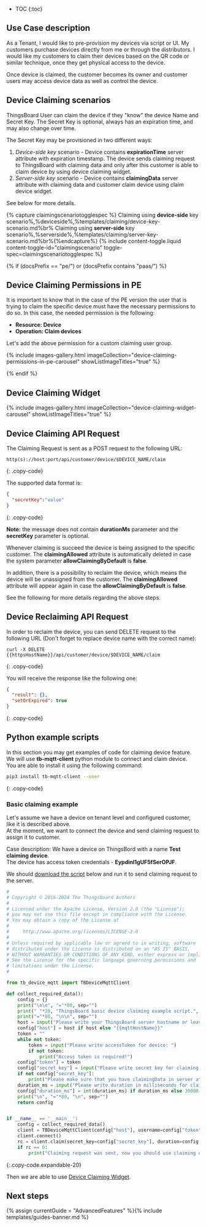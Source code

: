* TOC
{:toc}

## Use Case description

As a Tenant, I would like to pre-provision my devices via script or UI. My customers purchase devices directly from me or through the distributors.
I would like my customers to claim their devices based on the QR code or similar technique, once they get physical access to the device.

Once device is claimed, the customer becomes its owner and customer users may access device data as well as control the device.   

## Device Claiming scenarios
 
ThingsBoard User can claim the device if they "know" the device Name and Secret Key. 
The Secret Key is optional, always has an expiration time, and may also change over time. 

The Secret Key may be provisioned in two different ways:

1. *Device-side key* scenario - Device contains **expirationTime** server attribute with expiration timestamp. The device sends claiming request to ThingsBoard with claiming data and only after this customer is able to claim device by using device claiming widget.   
2. *Server-side key* scenario - Device contains **claimingData** server attribute with claiming data and customer claim device using claim device widget.  

See below for more details.

{% capture claimingscenariotogglespec %}
Claiming using <b>device-side</b> key scenario%,%deviceside%,%templates/claiming/device-key-scenario.md%br%
Claiming using <b>server-side</b> key scenario%,%serverside%,%templates/claiming/server-key-scenario.md%br%{%endcapture%}
{% include content-toggle.liquid content-toggle-id="claimingscenario" toggle-spec=claimingscenariotogglespec %}

{% if (docsPrefix == "pe/") or (docsPrefix contains "paas/") %}

## Device Claiming Permissions in PE

It is important to know that in the case of the PE version the user that is trying to claim the specific device must have the necessary permissions to do so.
In this case, the needed permission is the following:

- **Resource: Device**
- **Operation: Claim devices**

Let's add the above permission for a custom claiming user group.

{% include images-gallery.html imageCollection="device-claiming-permissions-in-pe-carousel" showListImageTitles="true" %} 

{% endif %}

## Device Claiming Widget

{% include images-gallery.html imageCollection="device-claiming-widget-carousel" showListImageTitles="true" %} 

## Device Claiming API Request

The Claiming Request is sent as a POST request to the following URL:

```shell
http(s)://host:port/api/customer/device/$DEVICE_NAME/claim
```
{: .copy-code}

The supported data format is:

```json
{
  "secretKey":"value"
}
```
{: .copy-code}

**Note:** the message does not contain **durationMs** parameter and the **secretKey** parameter is optional.

Whenever claiming is succeed the device is being assigned to the specific customer. The **claimingAllowed** attribute is automatically deleted in case the system parameter **allowClaimingByDefault** is **false**.

In addition, there is a possibility to reclaim the device, which means the device will be unassigned from the customer. The **claimingAllowed** attribute will appear again in case the **allowClaimingByDefault** is **false**. 

See the following for more details regarding the above steps. 

## Device Reclaiming API Request

In order to reclaim the device, you can send DELETE request to the following URL (Don't forget to replace device name with the correct name):

```shell
curl -X DELETE {{httpsHostName}}/api/customer/device/$DEVICE_NAME/claim
```
{: .copy-code}

You will receive the response like the following one:

```json
{
  "result": {},
  "setOrExpired": true
}
```
{: .copy-code}

## Python example scripts

In this section you may get examples of code for claiming device feature.  
We will use **tb-mqtt-client** python module to connect and claim device.  
You are able to install it using the following command:  

```bash
pip3 install tb-mqtt-client --user
```
{: .copy-code}

### Basic claiming example

Let's assume we have a device on tenant level and configured customer, like it is described above.  
At the moment, we want to connect the device and send claiming request to assign it to customer.  

Case description:
We have a device on ThingsBord with a name **Test claiming device**.  
The device has access token credentials - **Eypdinl1gUF5fSerOPJF**.  

We should [download the script](/docs/user-guide/resources/claiming-device/basic_claiming_example.py) below and run it to send claiming request to the server.  

```python
#
# Copyright © 2016-2024 The Thingsboard Authors
#
# Licensed under the Apache License, Version 2.0 (the "License");
# you may not use this file except in compliance with the License.
# You may obtain a copy of the License at
#
#     http://www.apache.org/licenses/LICENSE-2.0
#
# Unless required by applicable law or agreed to in writing, software
# distributed under the License is distributed on an "AS IS" BASIS,
# WITHOUT WARRANTIES OR CONDITIONS OF ANY KIND, either express or implied.
# See the License for the specific language governing permissions and
# limitations under the License.
#

from tb_device_mqtt import TBDeviceMqttClient

def collect_required_data():
    config = {}
    print("\n\n", "="*80, sep="")
    print(" "*20, "ThingsBoard basic device claiming example script.", sep="")
    print("="*80, "\n\n", sep="")
    host = input("Please write your ThingsBoard server hostname or leave it blank to use default (thingsboard.cloud): ")
    config["host"] = host if host else "{{mqttHostName}}"
    token = ""
    while not token:
        token = input("Please write accessToken for device: ")
        if not token:
            print("Access token is required!")
    config["token"] = token
    config["secret_key"] = input("Please write secret key for claiming request: ")
    if not config["secret_key"]:
        print("Please make sure that you have claimingData in server attributes for device to use this feature without device secret in the claiming request.")
    duration_ms = input("Please write duration in milliseconds for claiming request or leave it blank to use default (30000): ")
    config["duration_ms"] = int(duration_ms) if duration_ms else 30000
    print("\n", "="*80, "\n", sep="")
    return config


if __name__ == '__main__':
    config = collect_required_data()
    client = TBDeviceMqttClient(config["host"], username=config["token"])
    client.connect()
    rc = client.claim(secret_key=config["secret_key"], duration=config["duration_ms"]).get()
    if rc == 0:
        print("Claiming request was sent, now you should use claiming device widget to finish the claiming process.")

```
{:.copy-code.expandable-20}

Then we are able to use [Device Claiming Widget](#device-claiming-widget).

## Next steps

{% assign currentGuide = "AdvancedFeatures" %}{% include templates/guides-banner.md %}
